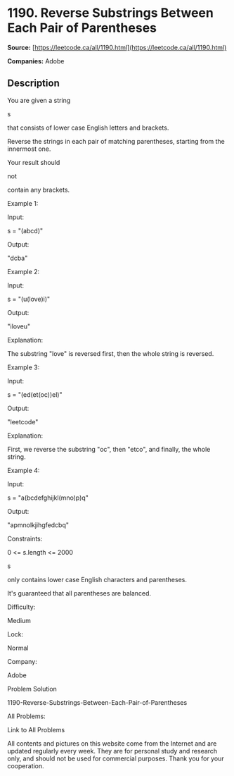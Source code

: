 # 1190. Reverse Substrings Between Each Pair of Parentheses

**Source:** [https://leetcode.ca/all/1190.html](https://leetcode.ca/all/1190.html)

**Companies:** Adobe

## Description

You are given a string

s

that consists of lower case English letters and
        brackets.

Reverse the strings in each pair of matching parentheses, starting from the
        innermost one.

Your result should

not

contain any brackets.

Example 1:

Input:

s = "(abcd)"

Output:

"dcba"

Example 2:

Input:

s = "(u(love)i)"

Output:

"iloveu"

Explanation:

The substring "love" is reversed first, then the whole string is reversed.

Example 3:

Input:

s = "(ed(et(oc))el)"

Output:

"leetcode"

Explanation:

First, we reverse the substring "oc", then "etco", and finally, the whole string.

Example 4:

Input:

s = "a(bcdefghijkl(mno)p)q"

Output:

"apmnolkjihgfedcbq"

Constraints:

0 <= s.length <= 2000

s

only contains lower case English characters and parentheses.

It's guaranteed that all parentheses are balanced.

Difficulty:

Medium

Lock:

Normal

Company:

Adobe

Problem Solution

1190-Reverse-Substrings-Between-Each-Pair-of-Parentheses

All Problems:

Link to All Problems

All contents and pictures on this website come from the Internet and are updated regularly every week. They are for personal study and research only, and should not be used for commercial purposes. Thank you for your cooperation.

